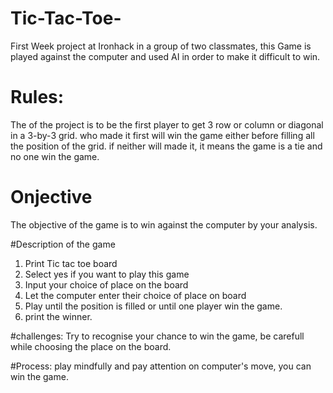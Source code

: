 # Tic-Tac-Toe-
First Week project at Ironhack in a group of two classmates, this Game is played against the computer and used AI in order to make it difficult to win.

# Rules:
The of the project is to be the first player to get 3 row or column or diagonal in a 3-by-3 grid. who made it first will win the game either before filling all the position of the grid. if neither will made it, it means the game is a tie and no one win the game.

# Onjective 
The objective of the game is to win against the computer by your analysis.

#Description of the game 
1. Print Tic tac toe board
2. Select yes if you want to play this game
3. Input your choice of place on the board
4. Let the computer enter their choice of place on board
5. Play until the position is filled or until one player win the game.
6. print the winner.

#challenges:
Try to recognise your chance to win the game, be carefull while choosing the place on the board.

#Process:
play mindfully and pay attention on computer's move, you can win the game.



